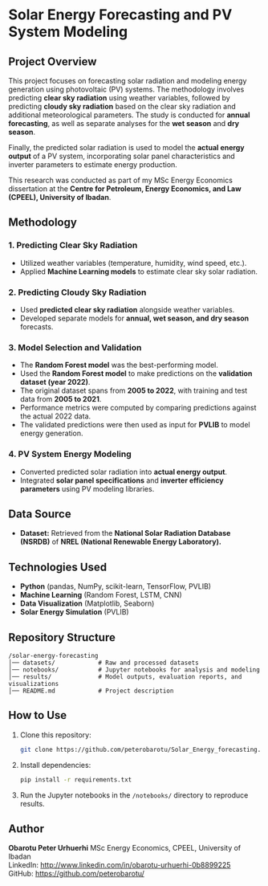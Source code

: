# Solar Energy Forecasting and PV System Modeling

## Project Overview
This project focuses on forecasting solar radiation and modeling energy generation using photovoltaic (PV) systems. The methodology involves predicting **clear sky radiation** using weather variables, followed by predicting **cloudy sky radiation** based on the clear sky radiation and additional meteorological parameters. The study is conducted for **annual forecasting**, as well as separate analyses for the **wet season** and **dry season**.

Finally, the predicted solar radiation is used to model the **actual energy output** of a PV system, incorporating solar panel characteristics and inverter parameters to estimate energy production.

This research was conducted as part of my MSc Energy Economics dissertation at the **Centre for Petroleum, Energy Economics, and Law (CPEEL), University of Ibadan**.

## Methodology
### 1. Predicting Clear Sky Radiation
- Utilized weather variables (temperature, humidity, wind speed, etc.).
- Applied **Machine Learning models** to estimate clear sky solar radiation.

### 2. Predicting Cloudy Sky Radiation
- Used **predicted clear sky radiation** alongside weather variables.
- Developed separate models for **annual, wet season, and dry season** forecasts.

### 3. Model Selection and Validation
- The **Random Forest model** was the best-performing model.
- Used the **Random Forest model** to make predictions on the **validation dataset (year 2022)**.
- The original dataset spans from **2005 to 2022**, with training and test data from **2005 to 2021**.
- Performance metrics were computed by comparing predictions against the actual 2022 data.
- The validated predictions were then used as input for **PVLIB** to model energy generation.

### 4. PV System Energy Modeling
- Converted predicted solar radiation into **actual energy output**.
- Integrated **solar panel specifications** and **inverter efficiency parameters** using PV modeling libraries.

## Data Source
- **Dataset:** Retrieved from the **National Solar Radiation Database (NSRDB)** of **NREL (National Renewable Energy Laboratory).**

## Technologies Used
- **Python** (pandas, NumPy, scikit-learn, TensorFlow, PVLIB)
- **Machine Learning** (Random Forest, LSTM, CNN)
- **Data Visualization** (Matplotlib, Seaborn)
- **Solar Energy Simulation** (PVLIB)

## Repository Structure
```
/solar-energy-forecasting
│── datasets/            # Raw and processed datasets
│── notebooks/           # Jupyter notebooks for analysis and modeling
│── results/             # Model outputs, evaluation reports, and visualizations
│── README.md            # Project description
```

## How to Use
1. Clone this repository:
   ```sh
   git clone https://github.com/peterobarotu/Solar_Energy_forecasting.git
   ```
2. Install dependencies:
   ```sh
   pip install -r requirements.txt
   ```
3. Run the Jupyter notebooks in the `/notebooks/` directory to reproduce results.

## Author
**Obarotu Peter Urhuerhi**
MSc Energy Economics, CPEEL, University of Ibadan  
LinkedIn:  http://www.linkedin.com/in/obarotu-urhuerhi-0b8899225  
GitHub: https://github.com/peterobarotu/




